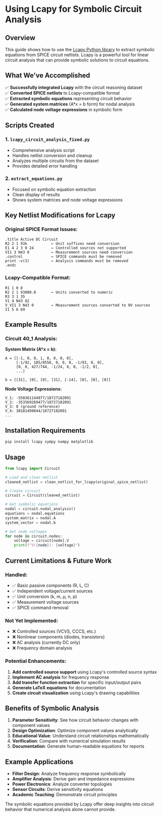 # Using Lcapy for Symbolic Circuit Analysis

## Overview

This guide shows how to use the [Lcapy Python library](https://lcapy.readthedocs.io/) to extract symbolic equations from SPICE circuit netlists. Lcapy is a powerful tool for linear circuit analysis that can provide symbolic solutions to circuit equations.

## What We've Accomplished

✅ **Successfully integrated Lcapy** with the circuit reasoning dataset  
✅ **Converted SPICE netlists** to Lcapy-compatible format  
✅ **Extracted symbolic equations** representing circuit behavior  
✅ **Generated system matrices** (A*x = b form) for nodal analysis  
✅ **Calculated node voltage expressions** in symbolic form  

## Scripts Created

### 1. `lcapy_circuit_analysis_fixed.py`
- Comprehensive analysis script
- Handles netlist conversion and cleanup
- Analyzes multiple circuits from the dataset
- Provides detailed error handling

### 2. `extract_equations.py`
- Focused on symbolic equation extraction
- Clean display of results
- Shows system matrices and node voltage expressions

## Key Netlist Modifications for Lcapy

### Original SPICE Format Issues:
```spice
.title Active DC Circuit
R2 2 1 93k           ← Unit suffixes need conversion
E1 4 2 3 0 24        ← Controlled sources not supported
VI1 3 N43 0          ← Measurement sources need conversion
.control             ← SPICE commands must be removed
print -v(3)          ← Analysis commands must be removed
.endc
```

### Lcapy-Compatible Format:
```
R1 1 0 8
R2 2 1 93000.0       ← Units converted to numeric
R3 3 1 35
V1 4 N43 82          
V_VI1 3 N43 0        ← Measurement sources converted to 0V sources
I1 5 6 69
```

## Example Results

### Circuit 40_1 Analysis:

**System Matrix (A*x = b):**
```
A = [[-1, 0, 0, 1, 0, 0, 0, 0],
     [-1/92, 185/8556, 0, 0, 0, -1/93, 0, 0],
     [0, 0, 427/744, -1/24, 0, 0, -1/2, 0],
     ...]

b = [[31], [0], [0], [31], [-14], [0], [0], [0]]
```

**Node Voltage Expressions:**
```
V_1: -550361144977/18727182091
V_2: -353569269477/18727182091  
V_3: 0 (ground reference)
V_4: 30181499844/18727182091
...
```

## Installation Requirements

```bash
pip install lcapy sympy numpy matplotlib
```

## Usage

```python
from lcapy import Circuit

# Load and clean netlist
cleaned_netlist = clean_netlist_for_lcapy(original_spice_netlist)

# Create circuit
circuit = Circuit(cleaned_netlist)

# Get symbolic equations
nodal = circuit.nodal_analysis()
equations = nodal.equations
system_matrix = nodal.A
system_vector = nodal.b

# Get node voltages
for node in circuit.nodes:
    voltage = circuit[node].V
    print(f"V({node}): {voltage}")
```

## Current Limitations & Future Work

### Handled:
- ✅ Basic passive components (R, L, C)
- ✅ Independent voltage/current sources  
- ✅ Unit conversion (k, m, μ, n, p)
- ✅ Measurement voltage sources
- ✅ SPICE command removal

### Not Yet Implemented:
- ❌ Controlled sources (VCVS, CCCS, etc.)
- ❌ Nonlinear components (diodes, transistors)
- ❌ AC analysis (currently DC only)
- ❌ Frequency domain analysis

### Potential Enhancements:
1. **Add controlled source support** using Lcapy's controlled source syntax
2. **Implement AC analysis** for frequency response
3. **Add transfer function extraction** for specific input/output pairs
4. **Generate LaTeX equations** for documentation
5. **Create circuit visualization** using Lcapy's drawing capabilities

## Benefits of Symbolic Analysis

1. **Parameter Sensitivity**: See how circuit behavior changes with component values
2. **Design Optimization**: Optimize component values analytically  
3. **Educational Value**: Understand circuit relationships mathematically
4. **Verification**: Compare with numerical simulation results
5. **Documentation**: Generate human-readable equations for reports

## Example Applications

- **Filter Design**: Analyze frequency response symbolically
- **Amplifier Analysis**: Derive gain and impedance expressions  
- **Power Electronics**: Analyze converter topologies
- **Sensor Circuits**: Derive sensitivity equations
- **Academic Teaching**: Demonstrate circuit principles

The symbolic equations provided by Lcapy offer deep insights into circuit behavior that numerical analysis alone cannot provide. 